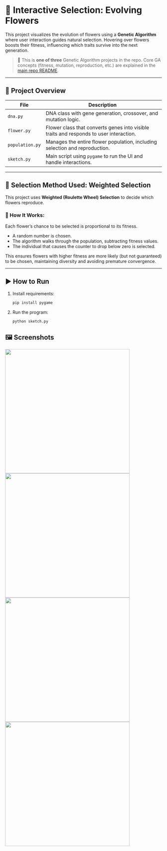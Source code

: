 # 🌸 Interactive Selection: Evolving Flowers

This project visualizes the evolution of flowers using a **Genetic Algorithm** where user interaction guides natural selection. Hovering over flowers boosts their fitness, influencing which traits survive into the next generation.

> 📁 This is **one of three** Genetic Algorithm projects in the repo. Core GA concepts (fitness, mutation, reproduction, etc.) are explained in the [main repo README](../README.md).

---

## 📂 Project Overview

| File | Description |
|------|-------------|
| `dna.py` | DNA class with gene generation, crossover, and mutation logic. |
| `flower.py` | Flower class that converts genes into visible traits and responds to user interaction. |
| `population.py` | Manages the entire flower population, including selection and reproduction. |
| `sketch.py` | Main script using `pygame` to run the UI and handle interactions. |

---

## 🎯 Selection Method Used: **Weighted Selection**

This project uses **Weighted (Roulette Wheel) Selection** to decide which flowers reproduce.

### 🧠 How It Works:
Each flower’s chance to be selected is proportional to its fitness.  
- A random number is chosen.
- The algorithm walks through the population, subtracting fitness values.
- The individual that causes the counter to drop below zero is selected.

This ensures flowers with higher fitness are more likely (but not guaranteed) to be chosen, maintaining diversity and avoiding premature convergence.

---

## ▶️ How to Run

1. Install requirements:
   ```bash
   pip install pygame
2. Run the program:
   ```bash
   python sketch.py

## 🖼️ Screenshots
<img src="https://github.com/user-attachments/assets/f8db3bc1-06e3-463f-b4ea-6a499b583beb" width="400">
<img src="https://github.com/user-attachments/assets/b63207a9-b7f4-4c4d-a52e-cc63259f73fb" width="400">
<img src="https://github.com/user-attachments/assets/5a2d0eed-d6ca-4203-a968-641207727606" width="400">
<img src="https://github.com/user-attachments/assets/d3c8a0dc-101a-4baf-bacc-922c57e8863f" width="400">
